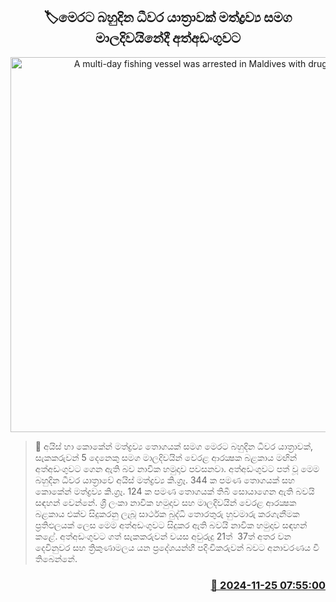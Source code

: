 <p align='center'><b><h2 align='center' title='A multi-day fishing vessel was arrested in Maldives with drugs'>🏷මෙර​ට බහුදි​න ධීවර යාත්‍රාවක් මත්ද්‍රව්‍ය සමග මාලදිවයිනේදී අත්අඩංගුවට</h2></b></p>
<p align='center'><img src='https://helakuru.sgp1.cdn.digitaloceanspaces.com/esana/images/lib/bort-85.jpg' width='600' alt='A multi-day fishing vessel was arrested in Maldives with drugs'></p>

>📝 අයිස් හා කොකේන් මත්ද්‍රව්‍ය තොගයක් සමග මෙරට බහුදින ධීවර යාත්‍රාවක්, සැකකරුවන් 5 දෙනෙකු සමග මාලදිවයින් වෙරළ ආරක්‍ෂක බළකාය මඟින් අත්අඩංගුවට ගෙන ඇති බව නාවික හමුදාව පවසනවා.
අත්අඩංගුවට පත් වූ මෙම බහුදින ධීවර යාත්‍රාවේ අයිස් මත්ද්‍රව්‍ය කි.ග්‍රෑ. 344 ක පමණ තොගයක් සහ කොකේන් මත්ද්‍රව්‍ය කි.ග්‍රෑ. 124 ක පමණ තොගයක් තිබී සොයාගෙන ඇති බවයි සඳහන් වෙන්නේ.
ශ්‍රී ලංකා නාවික හමුදාව සහ මාලදිවයින් වෙරළ ආරක්‍ෂක බළකාය එක්ව සිදුකරනු ලැබූ සාර්ථක බුද්ධි තොරතුරු හුවමාරු කරගැනීමක ප්‍රතිඵලයක් ලෙස මෙම අත්අඩංගුවට සිදුකර ඇති බවයි නාවික හමුදාව සඳහන් කළේ.
අත්අඩංගුවට ගත් සැකකරුවන් වයස අවුරුදු 21ත්  37ත් අත‍ර වන දෙවිනුවර සහ ත්‍රිකුණාමලය යන ප්‍රදේශයන්හී පදිංචිකරුවන් බවට අනාවරණය වී තිබෙන්නේ.


<h3 align='right'><a href='https://www.helakuru.lk/esana/p/105399/'>📅 2024-11-25 07:55:00</a></h3>
